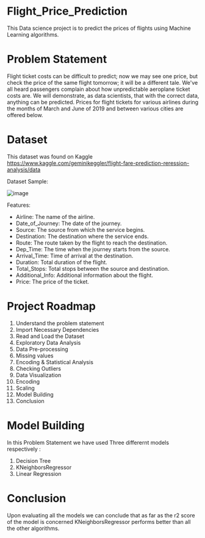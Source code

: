 # Flight_Price_Prediction
This Data science project is to predict the prices of flights using Machine Learning algorithms.

# Problem Statement

Flight ticket costs can be difficult to predict; now we may see one price, but check the price of the same flight tomorrow; it will be a different tale. We've all heard passengers complain about how unpredictable aeroplane ticket costs are. We will demonstrate, as data scientists, that with the correct data, anything can be predicted. Prices for flight tickets for various airlines during the months of March and June of 2019 and between various cities are offered below.

# Dataset

This dataset was found on Kaggle https://www.kaggle.com/geminikeggler/flight-fare-prediction-reression-analysis/data

Dataset Sample:

![image](https://user-images.githubusercontent.com/73887085/152725330-ab67f9fc-ef7f-4f53-a8a7-18aabaa45cc8.png)

Features:

*  Airline: The name of the airline.
*  Date_of_Journey: The date of the journey.
*  Source: The source from which the service begins.
*  Destination: The destination where the service ends.
*  Route: The route taken by the flight to reach the destination.
*  Dep_Time: The time when the journey starts from the source.
*  Arrival_Time: Time of arrival at the destination.
*  Duration: Total duration of the flight.
*  Total_Stops: Total stops between the source and destination.
*  Additional_Info: Additional information about the flight.
*  Price: The price of the ticket.

# Project Roadmap
1. Understand the problem statement
2. Import Necessary Dependencies
3. Read and Load the Dataset
4. Exploratory Data Analysis
5. Data Pre-processing
6. Missing values
7. Encoding & Statistical Analysis
8. Checking Outliers
9. Data Visualization
10. Encoding 
11. Scaling
12. Model Building
13. Conclusion

# Model Building

In this Problem Statement we have used Three differernt models respectively :

1. Decision Tree
2. KNeighborsRegressor
3. Linear Regression

# Conclusion

Upon evaluating all the models we can conclude that as far as the r2 score of the model is concerned KNeighborsRegressor performs better than all the other algorithms.
